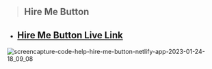 > ## Hire Me Button

- ## [Hire Me Button Live Link](https://code-help-hire-me-button.netlify.app/)

![screencapture-code-help-hire-me-button-netlify-app-2023-01-24-18_09_08](https://user-images.githubusercontent.com/112545072/214293838-1ea04748-472b-4719-ae00-6ff137690d53.png)
